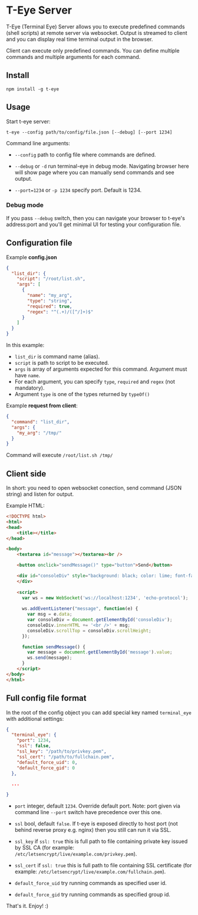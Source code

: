 # T-Eye Server

T-Eye (Terminal Eye) Server allows you to execute predefined commands (shell scripts) at remote server via websocket. Output is streamed to client and you can display real time terminal output in the browser.

Client can execute only predefined commands. You can define multiple commands and multiple arguments for each command.

## Install

```
npm install -g t-eye
```


## Usage

Start t-eye server:

```
t-eye --config path/to/config/file.json [--debug] [--port 1234]
```
  
Command line arguments:

- `--config` path to config file where commands are defined.

- `--debug` or `-d` run terminal-eye in debug mode. Navigating browser here will show page where you can manually send commands and see output.

- `--port=1234` or `-p 1234` specify port. Default is 1234.


### Debug mode

If you pass `--debug` switch, then you can navigate your browser to t-eye's address:port and you'll get minimal UI for testing your configuration file.


## Configuration file

Example **config.json**

```json
{
  "list_dir": {
    "script": "/root/list.sh",
    "args": [
      {
        "name": "my_arg",
        "type": "string",
        "required": true,
        "regex": "^(.+)/([^/]+)$"
      }
    ]
  }
}
```

In this example:

- `list_dir` is command name (alias).
- `script` is path to script to be executed.
- `args` is array of arguments expected for this command. Argument must have `name`.
- For each argument, you can specify `type`, `required` and `regex` (not mandatory).
- Argument `type` is one of the types returned by `typeOf()` 


Example **request from client**:

```json
{ 
  "command": "list_dir",
  "args": { 
    "my_arg": "/tmp/"
  }
}

```

Command will execute `/root/list.sh /tmp/`


## Client side

In short: you need to open websocket conection, send command (JSON string) and listen for output.

Example HTML:

```html
<!DOCTYPE html>
<html>
<head>
    <title></title>
</head>

<body>
    <textarea id="message"></textarea><br />

    <button onclick="sendMessage()" type="button">Send</button>

    <div id="consoleDiv" style="background: black; color: lime; font-family: Courier New, Courier, monospace; height: 500px; overflow: auto;">
    </div>
    
    <script>
      var ws = new WebSocket('ws://localhost:1234', 'echo-protocol');
      
      ws.addEventListener("message", function(e) {
        var msg = e.data;
        var consoleDiv = document.getElementById('consoleDiv');
        consoleDiv.innerHTML += '<br />' + msg;
        consoleDiv.scrollTop = consoleDiv.scrollHeight;
      });

      function sendMessage() {
        var message = document.getElementById('message').value;
        ws.send(message);
      }
    </script>
</body>
</html>
```


## Full config file format

In the root of the config object you can add special key named `terminal_eye` with additional settings:

```json
{
  "terminal_eye": {
    "port": 1234,
    "ssl": false,
    "ssl_key": "/path/to/privkey.pem",
    "ssl_cert": "/path/to/fullchain.pem",
    "default_force_uid": 0,
    "default_force_gid": 0
  },

  ...

}
```

- `port` integer, default `1234`. Override default port. Note: port given via command line `--port` switch have precedence over this one.

- `ssl` bool, default `false`. If t-eye is exposed directly to host port (not behind reverse proxy e.g. nginx) then you still can run it via SSL.

- `ssl_key` if `ssl: true` this is full path to file containing private key issued by SSL CA (for example: `/etc/letsencrypt/live/example.com/privkey.pem`).

- `ssl_cert` if `ssl: true` this is full path to file containing SSL certificate  (for example: `/etc/letsencrypt/live/example.com/fullchain.pem`).

- `default_force_uid` try running commands as specified user id.

- `default_force_gid` try running commands as specified group id.



That's it.
Enjoy! :)

